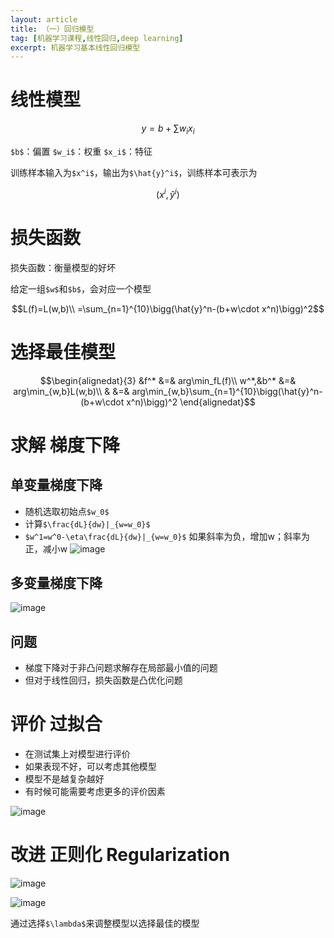 ```yaml
---
layout: article
title: （一）回归模型
tag: [机器学习课程,线性回归,deep learning]
excerpt: 机器学习基本线性回归模型
---
```


# 线性模型
```math
y=b+\sum w_ix_i
```
`$b$`：偏置
`$w_i$`：权重
`$x_i$`：特征

训练样本输入为`$x^i$`，输出为`$\hat{y}^i$`，训练样本可表示为
```math
(x^i,\hat{y}^i)
```

# 损失函数
损失函数：衡量模型的好坏

给定一组`$w$`和`$b$`，会对应一个模型
```math
L(f)=L(w,b)\\
=\sum_{n=1}^{10}\bigg(\hat{y}^n-(b+w\cdot x^n)\bigg)^2
```

# 选择最佳模型
```math
\begin{alignedat}{3}
&f^* &=& arg\min_fL(f)\\
w^*,&b^* &=& arg\min_{w,b}L(w,b)\\
& &=& arg\min_{w,b}\sum_{n=1}^{10}\bigg(\hat{y}^n-(b+w\cdot x^n)\bigg)^2
\end{alignedat}
```

# 求解 梯度下降
## 单变量梯度下降
- 随机选取初始点`$w_0$`
- 计算`$\frac{dL}{dw}|_{w=w_0}$`
- `$w^1=w^0-\eta\frac{dL}{dw}|_{w=w_0}$`  如果斜率为负，增加w；斜率为正，减小w
![image](http://m.qpic.cn/psc?/V10GdCbE4Hg3EY/Kl*GVNe9OdIAJBN6RDL7pPRr9BcJYLbullTRVMCa8.NthCXvwDRXgvs*1PgbgHQO0mDKG5i46BN7dl2ZdQyCwRBWR6J1KX3yFm4H4o2WgYY!/b&bo=jAUiBAAAAAARB58!&rf=viewer_4)

## 多变量梯度下降
![image](http://m.qpic.cn/psc?/V10GdCbE4Hg3EY/Kl*GVNe9OdIAJBN6RDL7pGf.8tau.lasyqM1c7xhC4NFJE5E1Kqf6rXwaC8S1tqvwf*l9NvpjNm*73oDl8zoLE3DyAUsKMR.j6tehhuaMKc!/b&bo=mQUlBAAAAAARB40!&rf=viewer_4)

## 问题
- 梯度下降对于非凸问题求解存在局部最小值的问题
- 但对于线性回归，损失函数是凸优化问题

# 评价 过拟合
- 在测试集上对模型进行评价
- 如果表现不好，可以考虑其他模型
- 模型不是越复杂越好
- 有时候可能需要考虑更多的评价因素


![image](http://m.qpic.cn/psc?/V10GdCbE4Hg3EY/Kl*GVNe9OdIAJBN6RDL7pA*badG4vbuP.W1hgKV3Xka9Ry*Gghf1j6xTgqNT*Qtj319vWVxlA4NEAPt3G2iZYGEViYeHkZeg8WzvfvgpyKE!/b&bo=kAUVBAAAAAARB7Q!&rf=viewer_4)


# 改进 正则化 Regularization
![image](http://m.qpic.cn/psc?/V10GdCbE4Hg3EY/Kl*GVNe9OdIAJBN6RDL7pFcGOUmouKOfbMLbZqeIPUp*J*UTswJ*aCt7GrRLVb7xgXHmspIQJdo.X0iWKBUMu2pmz32Zb2H0PVLU3Cb6ecE!/b&bo=igXZAwAAAAADB3c!&rf=viewer_4)


![image](http://m.qpic.cn/psc?/V10GdCbE4Hg3EY/Kl*GVNe9OdIAJBN6RDL7pPKXiZTgjF46kkFdmY.mg4j5qiwzhn8fWhnYP6iVlOLwmVauKAertbdZETkTD8MxqrWhRuKi6EX9z8AVymNGVIg!/b&bo=gwUWBAAAAAADR*Y!&rf=viewer_4)

通过选择`$\lambda$`来调整模型以选择最佳的模型
